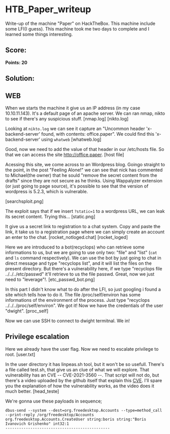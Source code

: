 # HTB_Paper_writeup
Write-up of the machine "Paper" on HackTheBox. This machine include some LFI(I guess). This machine took me two days to complete and I learned some things interesting.

## Score:
**Points: 20**

## Solution:

## WEB
When we starts the machine it give us an IP address (in my case 10.10.11.143). It's a default page of an apache server. We can ran nmap, nikto to see if there's any suspicious stuff.
[nmap.log]
[nikto.log]

Looking at `nikto.log` we can see it capture an "Uncommon header 'x-backend-server' found, with contents: office.paper". We could find this 'x-backend-server' using `whatweb`
[whatweb.log]

Good, now we need to add the value of that header in our /etc/hosts file. So that we can access the site http://office.paper.
[host file]

Acessing this site, we come across to an Wordpress blog. Goingo straight to the point, in the post "Feeling Alone!" we can see that nick has commented to Michael(the owner) that he sould "remove the secret content from the drafts" since they are not secure as he thinks. Using Wappalyzer extension (or just going to page source), it's possible to see that the version of wordpress is 5.2.3, which is vulnerable.

[searchsploit.png]

The exploit says that if we insert `?static=1` to a wordpress URL, we can leak its secret content. Trying this...
[static.png]

It give us a secret link to registration to a chat system. Copy and paste the link, it take us to a registration page where we can simply create an account an enter to the chat. 
[rocket_notloged.chat]
[rocket_loged]

Here we are introduced to a bot(recyclops) who can retrieve some informations to us, but we are going to use only two: "file" and "list" (`cat` and `ls` command respectively). We can use the bot by just going to chat in direct message and type "recyclops list", and it will list the files on the present directory. But there's a vulnerability here, if we type "recyclops file ../../../etc/passwd" it'll retrieve to us the file passwd. Great, now we just need to "leverage"!.
[etc_passwd_bot.png]

In this part I didn't know what to do after the LFI, so just googling i found a site which tells how to do it. The file /proc/self/environ has some informations of the environment of the process. Just type "recyclops ../../../proc/self/environ". We got it! Now we have the credentials of the user "dwight".
[proc_self]

Now we can use SSH to connect to dwight termitnal. We in! 

## Privilege escalation

Here we already have the user flag. Now we need to escalate privilege to root. 
[user.txt]

In the user directory it has linpeas.sh tool, but it won't be so usefull. There's a file called test.sh, that give us an clue of what we will explore. That vulnerability has an CVE -- CVE-2021-3560 --. That script will not do, but there's a video uploaded by the github itself that explain this [CVE](https://www.youtube.com/watch?v=QZhz64yEd0g). I'll spare you the explanation of how the vulnerability works, as the video does it much better.
[head_teste]

We're gonna use these payloads in sequence;

```
dbus-send --system --dest=org.freedesktop.Accounts --type=method_call --print-reply /org/freedesktop/Accounts org.freedesktop.Accounts.CreateUser string:boris string:"Boris Ivanovich Grishenko" int32:1
----------------------------------------------

```
